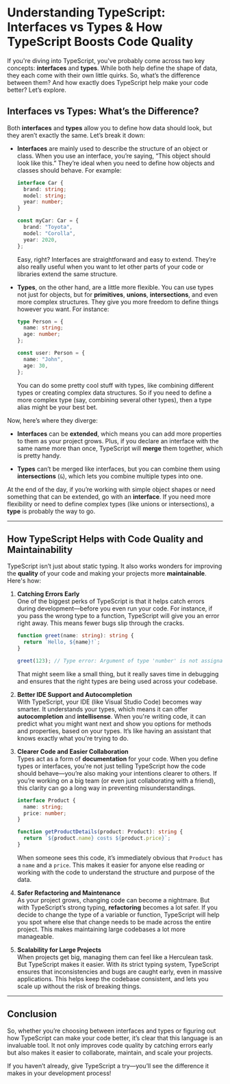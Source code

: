 # Understanding TypeScript: Interfaces vs Types & How TypeScript Boosts Code Quality

If you're diving into TypeScript, you've probably come across two key concepts: **interfaces** and **types**. While both help define the shape of data, they each come with their own little quirks. So, what’s the difference between them? And how exactly does TypeScript help make your code better? Let’s explore.

## Interfaces vs Types: What’s the Difference?

Both **interfaces** and **types** allow you to define how data should look, but they aren’t exactly the same. Let’s break it down:

- **Interfaces** are mainly used to describe the structure of an object or class. When you use an interface, you’re saying, “This object should look like this.” They’re ideal when you need to define how objects and classes should behave. For example:

    ```typescript
    interface Car {
      brand: string;
      model: string;
      year: number;
    }

    const myCar: Car = {
      brand: "Toyota",
      model: "Corolla",
      year: 2020,
    };
    ```

    Easy, right? Interfaces are straightforward and easy to extend. They’re also really useful when you want to let other parts of your code or libraries extend the same structure.

- **Types**, on the other hand, are a little more flexible. You can use types not just for objects, but for **primitives**, **unions**, **intersections**, and even more complex structures. They give you more freedom to define things however you want. For instance:

    ```typescript
    type Person = {
      name: string;
      age: number;
    };

    const user: Person = {
      name: "John",
      age: 30,
    };
    ```

    You can do some pretty cool stuff with types, like combining different types or creating complex data structures. So if you need to define a more complex type (say, combining several other types), then a type alias might be your best bet.

Now, here’s where they diverge:

- **Interfaces** can be **extended**, which means you can add more properties to them as your project grows. Plus, if you declare an interface with the same name more than once, TypeScript will **merge** them together, which is pretty handy.
  
- **Types** can’t be merged like interfaces, but you can combine them using **intersections** (`&`), which lets you combine multiple types into one.

At the end of the day, if you’re working with simple object shapes or need something that can be extended, go with an **interface**. If you need more flexibility or need to define complex types (like unions or intersections), a **type** is probably the way to go.

---

## How TypeScript Helps with Code Quality and Maintainability

TypeScript isn’t just about static typing. It also works wonders for improving the **quality** of your code and making your projects more **maintainable**. Here's how:

1. **Catching Errors Early**  
   One of the biggest perks of TypeScript is that it helps catch errors during development—before you even run your code. For instance, if you pass the wrong type to a function, TypeScript will give you an error right away. This means fewer bugs slip through the cracks.

    ```typescript
    function greet(name: string): string {
      return `Hello, ${name}!`;
    }

    greet(123); // Type error: Argument of type 'number' is not assignable to parameter of type 'string'.
    ```

    That might seem like a small thing, but it really saves time in debugging and ensures that the right types are being used across your codebase.

2. **Better IDE Support and Autocompletion**  
   With TypeScript, your IDE (like Visual Studio Code) becomes way smarter. It understands your types, which means it can offer **autocompletion** and **intellisense**. When you're writing code, it can predict what you might want next and show you options for methods and properties, based on your types. It’s like having an assistant that knows exactly what you're trying to do.

3. **Clearer Code and Easier Collaboration**  
   Types act as a form of **documentation** for your code. When you define types or interfaces, you're not just telling TypeScript how the code should behave—you’re also making your intentions clearer to others. If you’re working on a big team (or even just collaborating with a friend), this clarity can go a long way in preventing misunderstandings.

    ```typescript
    interface Product {
      name: string;
      price: number;
    }

    function getProductDetails(product: Product): string {
      return `${product.name} costs ${product.price}`;
    }
    ```

    When someone sees this code, it’s immediately obvious that `Product` has a `name` and a `price`. This makes it easier for anyone else reading or working with the code to understand the structure and purpose of the data.

4. **Safer Refactoring and Maintenance**  
   As your project grows, changing code can become a nightmare. But with TypeScript’s strong typing, **refactoring** becomes a lot safer. If you decide to change the type of a variable or function, TypeScript will help you spot where else that change needs to be made across the entire project. This makes maintaining large codebases a lot more manageable.

5. **Scalability for Large Projects**  
   When projects get big, managing them can feel like a Herculean task. But TypeScript makes it easier. With its strict typing system, TypeScript ensures that inconsistencies and bugs are caught early, even in massive applications. This helps keep the codebase consistent, and lets you scale up without the risk of breaking things.

---

## Conclusion

So, whether you’re choosing between interfaces and types or figuring out how TypeScript can make your code better, it’s clear that this language is an invaluable tool. It not only improves code quality by catching errors early but also makes it easier to collaborate, maintain, and scale your projects.

If you haven’t already, give TypeScript a try—you’ll see the difference it makes in your development process!
